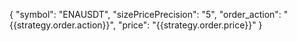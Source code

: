 {
  "symbol": "ENAUSDT",
  "sizePricePrecision": "5",
  "order_action": "{{strategy.order.action}}",
  "price": "{{strategy.order.price}}"
} 